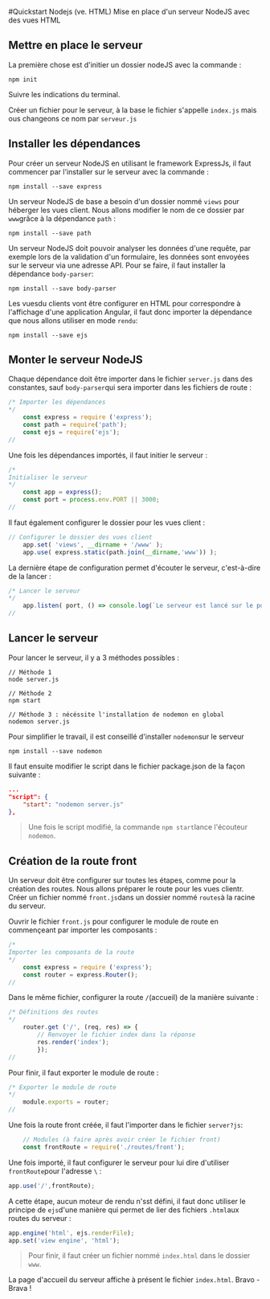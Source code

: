 #Quickstart Nodejs (ve. HTML)
Mise en place d'un serveur NodeJS avec des vues HTML

## Mettre en place le serveur
La première chose est d'initier un dossier nodeJS avec la commande :
```
npm init
```

Suivre les indications du terminal.

Créer un fichier pour le serveur, à la base le fichier s'appelle `index.js` mais ous changeons ce nom par `serveur.js`

## Installer les dépendances
Pour créer un serveur NodeJS en utilisant le framework ExpressJs, il faut commencer par l'installer sur le serveur avec la commande :
```
npm install --save express
```

Un serveur NodeJS de base a besoin d'un dossier nommé `views` pour héberger les vues client. Nous allons modifier le nom de ce dossier par `www`grâce à la dépendance `path` :
```
npm install --save path
```

Un serveur NodeJS doit pouvoir analyser les données d'une requête, par exemple lors de la validation d'un formulaire, les données sont envoyées sur le serveur via une adresse API. Pour se faire, il faut installer la dépendance `body-parser`:
```
npm install --save body-parser
```

Les vuesdu clients vont être configurer en HTML pour correspondre à l'affichage d'une application Angular, il faut donc importer la dépendance que nous allons utiliser en mode `rendu`:
```
npm install --save ejs
```

## Monter le serveur NodeJS
Chaque dépendance doit être importer dans le fichier `server.js` dans des constantes, sauf `body-parser`qui sera importer dans les fichiers de route :
```js
/* Importer les dépendances
*/
    const express = require ('express');
    const path = require('path');
    const ejs = require('ejs');
//
```

Une fois les dépendances importés, il faut initier le serveur :
```js
/*
Initialiser le serveur 
*/
    const app = express();
    const port = process.env.PORT || 3000;
//
```

Il faut également configurer le dossier pour les vues client :
```js
// Configurer le dossier des vues client
    app.set( 'views', __dirname + '/www' );
    app.use( express.static(path.join(__dirname,'www')) );
```

La dernière étape de configuration permet d'écouter le serveur, c'est-à-dire de la lancer :
```js
/* Lancer le serveur
*/
    app.listen( port, () => console.log(`Le serveur est lancé sur le port ${port}`) )
//
```

## Lancer le serveur
Pour lancer le serveur, il y a 3 méthodes possibles :
```
// Méthode 1
node server.js

// Méthode 2
npm start

// Méthode 3 : nécéssite l'installation de nodemon en global
nodemon server.js
```

Pour simplifier le travail, il est conseillé d'installer `nodemon`sur le serveur
```
npm install --save nodemon
```

Il faut ensuite modifier le script dans le fichier package.json de la façon suivante :
```json
...
"script": {
    "start": "nodemon server.js"
},
```
> Une fois le script modifié, la commande `npm start`lance l'écouteur `nodemon`.

## Création de la route front
Un serveur doit être configurer sur toutes les étapes, comme pour la création des routes. Nous allons préparer le route pour les vues clientr. Créer un fichier nommé `front.js`dans un dossier nommé `routes`à la racine du serveur.

Ouvrir le fichier `front.js` pour configurer le module de route en commençeant par importer les composants :
```js
/* 
Importer les composants de la route
*/
    const express = require ('express');
    const router = express.Router();
//
``` 

Dans le même fichier, configurer la route `/`(accueil) de la manière suivante :
```js
/* Définitions des routes
*/
    router.get ('/', (req, res) => {
        // Renvoyer le fichier index dans la réponse
        res.render('index');
        });
//
```

Pour finir, il faut exporter le module de route :
```js
/* Exporter le module de route
*/
    module.exports = router;
//
```

Une fois la route front créée, il faut l'importer dans le fichier  `server?js`:
```js
    // Modules (à faire après avoir créer le fichier front)
    const frontRoute = require('./routes/front');
```

Une fois importé, il faut configurer le serveur pour lui dire d'utiliser `frontRoute`pour l'adresse `\` :
```js
app.use('/',frontRoute);
```

A cette étape, aucun moteur de rendu n'sst défini, il faut donc utiliser le principe de `ejs`d'une manière qui permet de lier des fichiers `.html`aux routes du serveur :
```js
app.engine('html', ejs.renderFile);
app.set('view engine', 'html');
```

> Pour finir, il faut créer un fichier nommé `index.html` dans le dossier `www`.

La page d'accueil du serveur affiche à présent le fichier `index.html`. Bravo - Brava !


